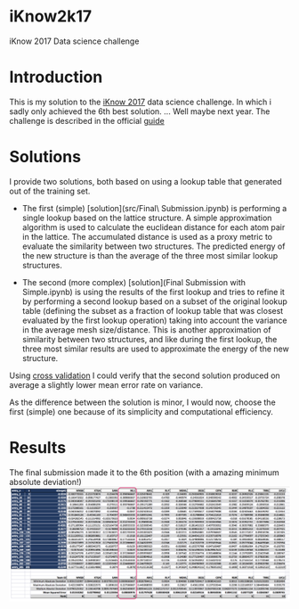 # iKnow2k17
iKnow 2017 Data science challenge

# Introduction
This is my solution to the [iKnow 2017](https://i-know.tugraz.at/data-science-challenge/)
data science challenge. In which i sadly only achieved the 6th best solution. ... Well maybe next year.
The challenge is described in the official [guide](task_description.pdf)

# Solutions
I provide two solutions, both based on using a lookup table that generated out of the training set.

* The first (simple) [solution](src/Final\ Submission.ipynb) is performing a single lookup based on the lattice structure.
A simple approximation algorithm is used to calculate the euclidean distance for each atom pair in the
lattice. The accumulated distance is used as a proxy metric to evaluate the similarity between two structures.
The predicted energy of the new structure is than the average of the three most similar lookup structures.

* The second (more complex) [solution](Final Submission with Simple.ipynb) is using the results of the first lookup and tries to refine it
by performing a second lookup based on a subset of the original lookup table (defining the subset as a
fraction of lookup table that was closest evaluated by the first lookup operation) taking into
account the variance in the average mesh size/distance. This is another approximation of similarity between
two structures, and like during the first lookup, the three most similar results are used to approximate
the energy of the new structure.

Using [cross validation](src/cross_validataion.ipynb) I could verify that the second solution produced 
on average a slightly lower mean error rate on variance.

As the difference between the solution is minor, I would now, choose the first (simple) one
because of its simplicity and computational efficiency.

# Results
The final submission made it to the 6th position (with a amazing minimum absolute deviation!)
![results](results.png)
